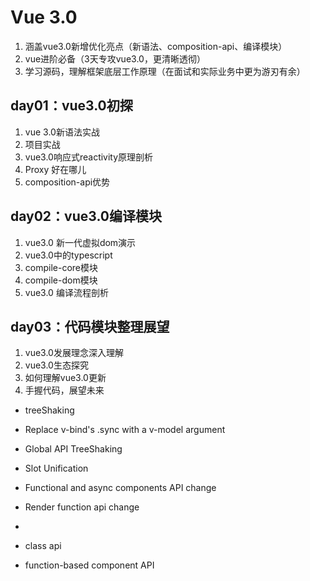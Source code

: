 # Vue 3.0
1. 涵盖vue3.0新增优化亮点（新语法、composition-api、编译模块）
2. vue进阶必备（3天专攻vue3.0，更清晰透彻）
3. 学习源码，理解框架底层工作原理（在面试和实际业务中更为游刃有余）

## day01：vue3.0初探
1. vue 3.0新语法实战
2. 项目实战
3. vue3.0响应式reactivity原理剖析
4. Proxy 好在哪儿
5. composition-api优势

## day02：vue3.0编译模块
1. vue3.0 新一代虚拟dom演示
2. vue3.0中的typescript
3. compile-core模块
4. compile-dom模块
5. vue3.0 编译流程剖析

## day03：代码模块整理展望
1. vue3.0发展理念深入理解
2. vue3.0生态探究
3. 如何理解vue3.0更新
4. 手握代码，展望未来

- treeShaking
- Replace v-bind's .sync with a v-model argument
- Global API TreeShaking
- Slot Unification
- Functional and async components API change
- Render function api change
- <Teleport>


- class api
- function-based component API
